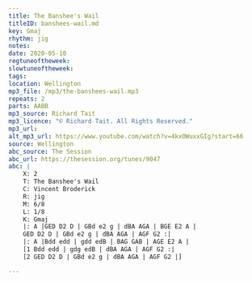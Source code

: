 ```yaml
---
title: The Banshee's Wail
titleID: banshees-wail.md
key: Gmaj
rhythm: jig
notes: 
date: 2020-05-10
regtuneoftheweek: 
slowtuneoftheweek: 
tags: 
location: Wellington 
mp3_file: /mp3/the-banshees-wail.mp3
repeats: 2
parts: AABB
mp3_source: Richard Tait
mp3_licence: "© Richard Tait. All Rights Reserved."
mp3_url: 
alt_mp3_url: https://www.youtube.com/watch?v=4kxOWuxxGIg?start=66
source: Wellington
abc_source: The Session
abc_url: https://thesession.org/tunes/9047
abc: |
    X: 2
    T: The Banshee's Wail
    C: Vincent Broderick
    R: jig
    M: 6/8
    L: 1/8
    K: Gmaj
    |: A |GED D2 D | GBd e2 g | dBA AGA | BGE E2 A |
    GED D2 D | GBd e2 g | dBA AGA | AGF G2 :|
    |: A |Bdd edd | gdd edB | BAG GAB | AGE E2 A |
    [1 Bdd edd | gdg edB | dBA AGA | AGF G2 :|
    [2 GED D2 D | GBd e2 g | dBA AGA | AGF G2 |]

---
```

